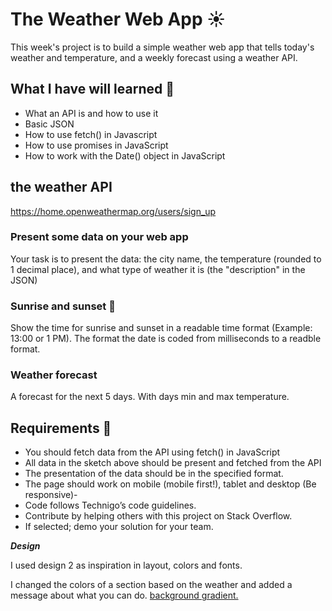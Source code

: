 # The Weather Web App :sunny:

This week's project is to build a simple weather web app that tells today's weather and temperature, and a weekly forecast using a weather API.

## What I have will learned 🧠

- What an API is and how to use it
- Basic JSON
- How to use fetch() in Javascript
- How to use promises in JavaScript
- How to work with the Date() object in JavaScript

## the weather API

https://home.openweathermap.org/users/sign_up

### Present some data on your web app

Your task is to present the data: the city name, the temperature (rounded to 1 decimal place), and what type of weather it is (the "description" in the JSON)

### Sunrise and sunset 🌇

Show the time for sunrise and sunset in a readable time format (Example: 13:00 or 1 PM). 
The format the date is coded from milliseconds to a readble format.

### Weather forecast

A forecast for the next 5 days. With days min and max temperature.

## Requirements 🧪

- You should fetch data from the API using fetch() in JavaScript 
- All data in the sketch above should be present and fetched from the API
- The presentation of the data should be in the specified format. 
- The page should work on mobile (mobile first!), tablet and desktop (Be responsive)- 
- Code follows Technigo’s code guidelines.
- Contribute by helping others with this project on Stack Overflow.
- If selected; demo your solution for your team.

**_Design_**

I used design 2 as inspiration in layout, colors and fonts.

I changed the colors of a section based on the weather and added a message about what you can do. [background gradient.](https://www.w3schools.com/css/css3_gradients.asp) 


